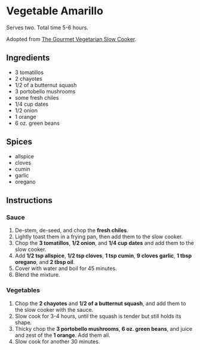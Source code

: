 # Vegetable Amarillo

Serves two. Total time 5-6 hours.

Adopted from [The Gourmet Vegetarian Slow Cooker](https://www.amazon.com/Gourmet-Vegetarian-Slow-Cooker-Sophisticated/dp/158008074X).

## Ingredients

- 3 tomatillos
- 2 chayotes
- 1/2 of a butternut squash
- 3 portobello mushrooms
- some fresh chiles
- 1/4 cup dates
- 1/2 onion
- 1 orange
- 6 oz. green beans

## Spices

- allspice
- cloves
- cumin
- garlic
- oregano

## Instructions

### Sauce

1. De-stem, de-seed, and chop the **fresh chiles**.
2. Lightly toast them in a frying pan, then add them to the slow cooker.
3. Chop the **3 tomatillos**, **1/2 onion**, and **1/4 cup dates**
   and add them to the slow cooker.
4. Add **1/2 tsp allspice**, **1/2 tsp cloves**, **1 tsp cumin**,
   **9 cloves garlic**, **1 tbsp oregano**, and **2 tbsp oil**.
5. Cover with water and boil for 45 minutes.
6. Blend the mixture.

### Vegetables

1. Chop the **2 chayotes** and **1/2 of a butternut squash**, and add them to
   the slow cooker with the sauce.
2. Slow cook for 3-4 hours, until the squash is tender but still holds its
   shape.
3. Thicky chop the **3 portobello mushrooms**, **6 oz. green beans**,
   and juice and zest of the **1 orange**. Add them all.
4. Slow cook for another 30 minutes.
